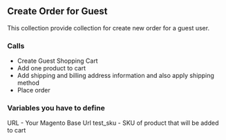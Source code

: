 ## Create Order for Guest

This collection provide collection for create new order for a guest user.

### Calls
* Create Guest Shopping Cart
* Add one product to cart
* Add shipping and billing address information and also apply shipping method
* Place order

### Variables you have to define
URL - Your Magento Base Url
test_sku - SKU of product that will be added to cart
